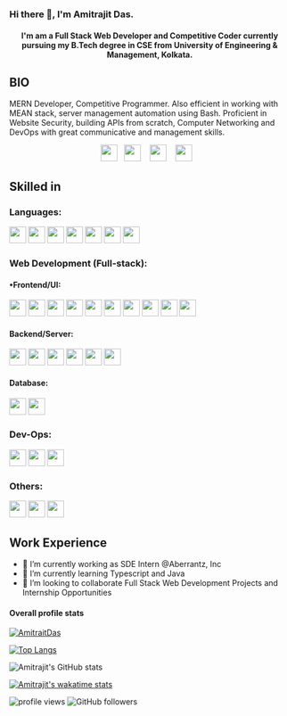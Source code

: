 <h3> Hi there 👋, I'm Amitrajit Das. </h3>

<h4 align="center"> I'm am a Full Stack Web Developer and Competitive Coder  currently pursuing my B.Tech degree in CSE from University of Engineering & Management, Kolkata. </h4>

## BIO

MERN Developer, Competitive Programmer. Also efficient in working with MEAN stack, server management automation using Bash. Proficient in Website Security, building APIs from scratch, Computer Networking and DevOps with great communicative and management skills.

<p align="center">
<a href="https://www.linkedin.com/in/amitrajit-das-11ba08190/"><img height="30" src="https://raw.githubusercontent.com/soumyadip007/soumyadip007/master/img/social/l.png"></a>&nbsp;&nbsp;
<a href="https://medium.com/@amitrajitdas31"><img height="30" src="https://raw.githubusercontent.com/soumyadip007/soumyadip007/master/img/social/mm.png"></a>
&nbsp;&nbsp;
<a href="https://twitter.com/AmitrajitDas"><img height="30" src="https://raw.githubusercontent.com/soumyadip007/soumyadip007/master/img/social/t.jpg"></a>
&nbsp;&nbsp;
<a href="https://www.facebook.com/amitrajitdas31/"><img height="30" src=".\img\social\fb.png"></a>
&nbsp;&nbsp;

</p>

##  Skilled in 

### Languages:
<code><img src="https://raw.githubusercontent.com/soumyadip007/soumyadip007/master/img/pl/c.png" height="30"></code>
<code><img src="https://upload.wikimedia.org/wikipedia/commons/thumb/1/18/ISO_C%2B%2B_Logo.svg/1200px-ISO_C%2B%2B_Logo.svg.png" height="30"></code>
<code><img src="https://raw.githubusercontent.com/soumyadip007/soumyadip007/master/img/pl/java.png" height="30"></code>
<code><img src="https://raw.githubusercontent.com/soumyadip007/soumyadip007/master/img/pl/js.png" height="30"></code>
<code><img src="https://raw.githubusercontent.com/soumyadip007/soumyadip007/master/img/pl/ts.png" height="30"></code>
<code><img src="https://raw.githubusercontent.com/soumyadip007/soumyadip007/master/img/pl/python.png" height="30"></code>
<code><img src=".\img\pl\go.png" height="30"></code>

### Web Development (Full-stack):

#### •Frontend/UI:
<code><img src="https://raw.githubusercontent.com/soumyadip007/soumyadip007/master/img/web/ui/html.png" height="30"></code>
<code><img src="https://raw.githubusercontent.com/soumyadip007/soumyadip007/master/img/web/ui/css.png" height="30"></code>
<code><img src="https://encrypted-tbn0.gstatic.com/images?q=tbn:ANd9GcQGx_cXS9Z-WaZKNAEpr-eTnWJb57Rk00U8Ww&usqp=CAU" height="30"></code>
<code><img src="https://raw.githubusercontent.com/soumyadip007/soumyadip007/master/img/web/ui/bt.jpg" height="30"></code>
<code><img src="https://upload.wikimedia.org/wikipedia/commons/thumb/a/a7/React-icon.svg/1200px-React-icon.svg.png" height="30"></code>
<code><img src="https://raw.githubusercontent.com/soumyadip007/soumyadip007/master/img/web/ui/jq.jpg" height="30"></code>
<code><img src="https://raw.githubusercontent.com/soumyadip007/soumyadip007/master/img/web/ui/redux.png" height="30"></code>
<code><img src="https://raw.githubusercontent.com/soumyadip007/soumyadip007/master/img/web/ui/ajax.png" height="30"></code>
<code><img src=".\img\web\ui\angular.jpg" height="30"></code>
<code><img src=".\img\web\ui\sass.png" height="30"></code>

#### Backend/Server:
<code><img src="https://upload.wikimedia.org/wikipedia/commons/d/d9/Node.js_logo.svg" height="30"></code>
<code><img src="https://encrypted-tbn0.gstatic.com/images?q=tbn:ANd9GcR0syl-pMTbiJQw4yW4R0Ll8A3a-K8jAw2M_Q&usqp=CAU" height="30"></code>
<code><img src="https://encrypted-tbn0.gstatic.com/images?q=tbn:ANd9GcT8ZPGP8pUjV05Vjq1JYNSgAN22HhW_AOfnYA&usqp=CAU" height="30"></code>
<code><img src="https://raw.githubusercontent.com/soumyadip007/soumyadip007/master/img/web/security/jwt.png" height="30"></code>
<code><img src="https://raw.githubusercontent.com/soumyadip007/soumyadip007/master/img/web/security/oauth.png" height="30"></code>
<code><img src=".\img\web\security\passport.png" height="30"></code>






#### Database:
<code><img src="https://raw.githubusercontent.com/soumyadip007/soumyadip007/master/img/db/mysql1.png" height="30"></code>
<code><img src="https://raw.githubusercontent.com/soumyadip007/soumyadip007/master/img/db/mongo.png" height="30"></code>

### Dev-Ops:
<code><img src="https://raw.githubusercontent.com/soumyadip007/soumyadip007/master/img/cloud/git.png" height="30"></code>
<code><img src="https://raw.githubusercontent.com/soumyadip007/soumyadip007/master/img/cloud/github.png" height="30"></code>
<code><img src="https://www.gstatic.com/devrel-devsite/prod/v2210075187f059b839246c2c03840474501c3c6024a99fb78f6293c1b4c0f664/firebase/images/touchicon-180.png" height="30"></code>

### Others:
<code><img src=".\img\other\restful api.png" height="30"></code>
<code><img src=".\img\other\mocha.png" height="30"></code>
<code><img src=".\img\other\chai.png" height="30"></code>





## Work Experience 

- 🔭 I’m currently working as SDE Intern @Aberrantz, Inc
- 🌱 I’m currently learning Typescript and Java
- 👯 I’m looking to collaborate Full Stack Web Development Projects and Internship Opportunities



<!--- <div>
  <h4>🏆 Github Profile Trophy</h4>
  <a href="https://github.com/ryo-ma/github-profile-trophy">
    <img src="https://github-profile-trophy.vercel.app/?username=AmitrajitDas&column=7&hide=PullRequest"/>
  </a>
</div>
--->
#### Overall profile stats

<p align="left"> <a href="https://github.com/ryo-ma/github-profile-trophy"><img src="https://github-profile-trophy.vercel.app/?username=AmitrajitDas&theme=radical" alt="AmitraitDas" /></a> </p>

[![Top Langs](https://github-readme-stats.vercel.app/api/top-langs/?username=AmitrajitDas&layout=compact&langs_count=8&theme=radical)](https://github.com/anuraghazra/github-readme-stats)



![Amitrajit's GitHub stats](https://github-readme-stats.vercel.app/api?username=AmitrajitDas&theme=radical&show_icons=true&count_private=true)

[![Amitrajit's wakatime stats](https://github-readme-stats.vercel.app/api/wakatime?username=adbrock31)](https://github.com/anuraghazra/github-readme-stats)

<img src="https://gpvc.arturio.dev/Amitrajit31" alt="profile views"/>  <img alt="GitHub followers" src="https://img.shields.io/github/followers/AmitrajitDas?style=social"/>

